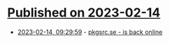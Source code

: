 # [Published on 2023-02-14](index.md)

* [2023-02-14, 09:29:59](https://lobste.rs/s/penigb/pkgsrc_se_is_back_online) - [pkgsrc.se - is back online](https://pkgsrc.se)
